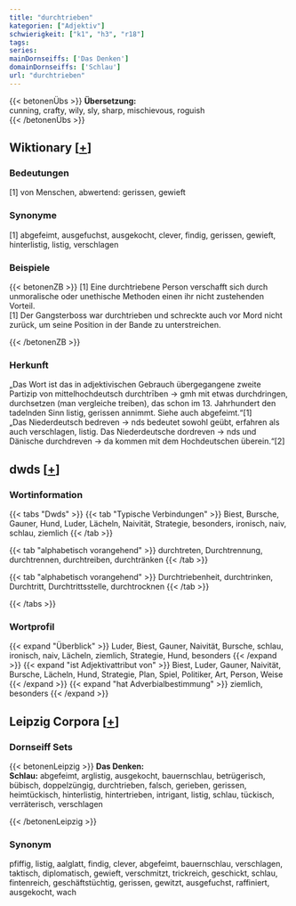 ```yaml
---
title: "durchtrieben"
kategorien: ["Adjektiv"]
schwierigkeit: ["k1", "h3", "r18"]
tags:
series:
mainDornseiffs: ['Das Denken']
domainDornseiffs: ['Schlau']
url: "durchtrieben"
---
```


{{< betonenÜbs >}}
**Übersetzung:**  
cunning, crafty, wily, sly, sharp, mischievous, roguish  
{{< /betonenÜbs >}}

## Wiktionary [[+](https://de.wiktionary.org/wiki/durchtrieben)]

### Bedeutungen
[1] von Menschen, abwertend: gerissen, gewieft  

### Synonyme
[1] abgefeimt, ausgefuchst, ausgekocht, clever, findig, gerissen, gewieft, hinterlistig, listig, verschlagen  

### Beispiele
{{< betonenZB >}}
[1] Eine durchtriebene Person verschafft sich durch unmoralische oder unethische Methoden einen ihr nicht zustehenden Vorteil.  
[1] Der Gangsterboss war durchtrieben und schreckte auch vor Mord nicht zurück, um seine Position in der Bande zu unterstreichen.  

{{< /betonenZB >}}
### Herkunft
„Das Wort ist das in adjektivischen Gebrauch übergegangene zweite Partizip von mittelhochdeutsch durchtrīben → gmh mit etwas durchdringen, durchsetzen (man vergleiche treiben), das schon im 13. Jahrhundert den tadelnden Sinn listig, gerissen annimmt. Siehe auch abgefeimt.“[1]  
„Das Niederdeutsch bedreven → nds bedeutet sowohl geübt, erfahren als auch verschlagen, listig. Das Niederdeutsche dordreven → nds und Dänische durchdreven → da kommen mit dem Hochdeutschen überein.“[2]  



## dwds [[+](https://www.dwds.de/wb/durchtrieben)]

### Wortinformation
{{< tabs "Dwds" >}}
{{< tab "Typische Verbindungen" >}}
Biest, Bursche, Gauner, Hund, Luder, Lächeln, Naivität, Strategie, besonders, ironisch, naiv, schlau, ziemlich
{{< /tab >}}

{{< tab "alphabetisch vorangehend" >}}
durchtreten, Durchtrennung, durchtrennen, durchtreiben, durchtränken
{{< /tab >}}

{{< tab "alphabetisch vorangehend" >}}
Durchtriebenheit, durchtrinken, Durchtritt, Durchtrittsstelle, durchtrocknen
{{< /tab >}}

{{< /tabs >}}

### Wortprofil
{{< expand "Überblick" >}} Luder, Biest, Gauner, Naivität, Bursche, schlau, ironisch, naiv, Lächeln, ziemlich, Strategie, Hund, besonders {{< /expand >}}
{{< expand "ist Adjektivattribut von" >}} Biest, Luder, Gauner, Naivität, Bursche, Lächeln, Hund, Strategie, Plan, Spiel, Politiker, Art, Person, Weise {{< /expand >}}
{{< expand "hat Adverbialbestimmung" >}} ziemlich, besonders {{< /expand >}}

## Leipzig Corpora [[+](https://corpora.uni-leipzig.de/en/res?word=durchtrieben&corpusId=deu_newscrawl-public_2018)]

### Dornseiff Sets
{{< betonenLeipzig >}}
**Das Denken:**  
**Schlau:** abgefeimt, arglistig, ausgekocht, bauernschlau, betrügerisch, bübisch, doppelzüngig, durchtrieben, falsch, gerieben, gerissen, heimtückisch, hinterlistig, hintertrieben, intrigant, listig, schlau, tückisch, verräterisch, verschlagen  

{{< /betonenLeipzig >}}

### Synonym
pfiffig, listig, aalglatt, findig, clever, abgefeimt, bauernschlau, verschlagen, taktisch, diplomatisch, gewieft, verschmitzt, trickreich, geschickt, schlau, fintenreich, geschäftstüchtig, gerissen, gewitzt, ausgefuchst, raffiniert, ausgekocht, wach

